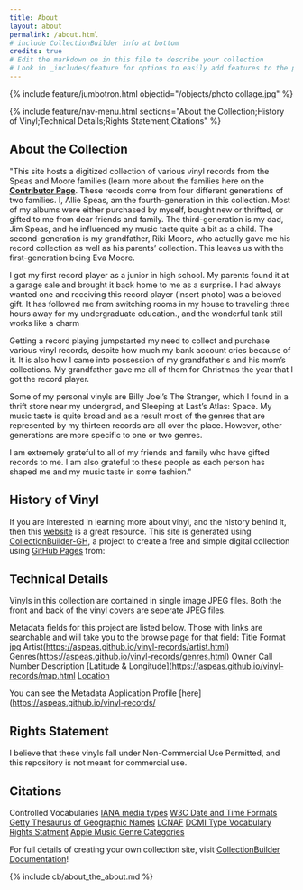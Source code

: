 ```yaml
---
title: About
layout: about
permalink: /about.html
# include CollectionBuilder info at bottom
credits: true
# Edit the markdown on in this file to describe your collection
# Look in _includes/feature for options to easily add features to the page
---
```


{% include feature/jumbotron.html objectid="/objects/photo collage.jpg" %}

{% include feature/nav-menu.html sections="About the Collection;History of Vinyl;Technical Details;Rights Statement;Citations" %}

## About the Collection

"This site hosts a digitized collection of various vinyl records from the Speas and Moore families (learn more about the families here on the [**Contributor Page**](https://aspeas.github.io/vinyl-records/contributors.html). These records come from four different generations of two families. I, Allie Speas, am the fourth-generation in this collection. Most of my albums were either purchased by myself, bought new or thrifted, or gifted to me from dear friends and family. The third-generation is my dad, Jim Speas, and he influenced my music taste quite a bit as a child. The second-generation is my grandfather, Riki Moore, who actually gave me his record collection as well as his parents’ collection. This leaves us with the first-generation being Eva Moore.

I got my first record player as a junior in high school. My parents found it at a garage sale and brought it back home to me as a surprise. I had always wanted one and receiving this record player (insert photo) was a beloved gift. It has followed me from switching rooms in my house to traveling three hours away for my undergraduate education., and the wonderful tank still works like a charm

Getting a record playing jumpstarted my need to collect and purchase various vinyl records, despite how much my bank account cries because of it. It is also how I came into possession of my grandfather's and his mom’s collections. My grandfather gave me all of them for Christmas the year that I got the record player.

Some of my personal vinyls are Billy Joel’s The Stranger, which I found in a thrift store near my undergrad, and Sleeping at Last’s Atlas: Space. My music taste is quite broad and as a result most of the genres that are represented by my thirteen records are all over the place. However, other generations are more specific to one or two genres.

I am extremely grateful to all of my friends and family who have gifted records to me. I am also grateful to these people as each person has shaped me and my music taste in some fashion."

## History of Vinyl
If you are interested in learning more about vinyl, and the history behind it, then this [website](https://thesoundofvinyl.us/blogs/vinyl-101/the-history-of-vinyl-records) is a great resource.
This site is generated using [CollectionBuilder-GH](https://collectionbuilding.github.io/gh/), a project to create a free and simple digital collection using [GitHub Pages](https://pages.github.com/) from: 

## Technical Details
Vinyls in this collection are contained in single image JPEG files. Both the front and back of the vinyl covers are seperate JPEG files.

Metadata fields for this project are listed below. Those with links are searchable and will take you to the browse page for that field:
Title
Format [jpg](https://aspeas.github.io/vinyl-records/browse.html#%2Fjpeg)
Artist(https://aspeas.github.io/vinyl-records/artist.html)
Genres(https://aspeas.github.io/vinyl-records/genres.html)
Owner
Call Number
Description
[Latitude & Longitude](https://aspeas.github.io/vinyl-records/map.html
[Location](https://aspeas.github.io/vinyl-records/locations.html)

You can see the Metadata Application Profile [here](https://aspeas.github.io/vinyl-records/

## Rights Statement
I believe that these vinyls fall under Non-Commercial Use Permitted, and this repository is not meant for commercial use.

## Citations
Controlled Vocabularies
[IANA media types](https://www.iana.org/assignments/media-types/media-types.xhtml)
[W3C Date and Time Formats](https://www.w3.org/TR/NOTE-datetime)
[Getty Thesaurus of Geographic Names](https://www.getty.edu/research/tools/vocabularies/tgn/?find=Dublin&place=&nation=&english=Y)
[LCNAF](https://id.loc.gov/authorities/names.html)
[DCMI Type Vocabulary](https://www.dublincore.org/specifications/dublin-core/dcmi-type-vocabulary/2003-02-12/)
[Rights Statment](https://rightsstatements.org/en/)
[Apple Music Genre Categories](https://music.apple.com/us/search)

For full details of creating your own collection site, visit [CollectionBuilder Documentation](https://collectionbuilder.github.io/cb-docs/)!

<!-- IMPORTANT!!! DELETE this comment and the include below when you are finished editing this page for your collection. The include below introduces about page features. They will show up on your collection's about page until you delete it.  -->
{% include cb/about_the_about.md %} 
